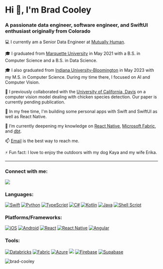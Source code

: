# Hi 👋, I'm Brad Cooley

### A passionate data engineer, software engineer, and SwiftUI enthusiast originally from Colorado

💻 I currently am a Senior Data Engineer at [Mutually Human](https://www.mutuallyhuman.com/).

🎓 I graduated from [Marquette University](https://www.marquette.edu/) in May 2021 with a B.S. in Computer Science and a B.S. in Data Science.

🎓 I also graduated from [Indiana University-Bloomington](https://www.indiana.edu/) in May 2023 with my M.S. in Computer Science. During my time there, I focused on AI and Computer Vision.

📝 I previously collaborated with the [University of California, Davis](https://www.ucdavis.edu/) on a computer vision model dealing with chicken species detection. Our paper is currently pending publication.

🔭 In my free time, I'm building some personal apps with Swift and SwiftUI as well as React Native.

🌱 I’m currently deepening my knowledge on [React Native](https://reactnative.dev/), [Microsoft Fabric](https://fabric.microsoft.com/), and [dbt](https://www.getdbt.com/).

📫 [Email](mailto:brad@cooleyweb.org) is the best way to reach me.

⚡ Fun fact: I love to enjoy the outdoors with my dog Kaya and my wife Erika.

---
### Connect with me:

<p align="left">
<a href="https://www.linkedin.com/in/bradcooley/"><img src="https://img.shields.io/badge/LinkedIn-0077B5?style=for-the-badge&logo=linkedin&logoColor=white" /></a>
</p>

### Languages:

<p align="left">
	<a href="https://swift.org/"><img src="https://img.shields.io/badge/Swift-FA7343?style=for-the-badge&logo=swift&logoColor=white" alt="Swift" /></a>
	<a href="https://www.python.org/"><img src="https://img.shields.io/badge/Python-3776AB?style=for-the-badge&logo=python&logoColor=white" alt="Python" /></a>
	<a href="https://www.typescriptlang.org/"><img src="https://img.shields.io/badge/TypeScript-007ACC?style=for-the-badge&logo=typescript&logoColor=white" alt="TypeScript" /></a>
	<a href="https://docs.microsoft.com/en-us/dotnet/csharp/tour-of-csharp/"><img src="https://img.shields.io/badge/C%23-239120?style=for-the-badge&logo=c-sharp&logoColor=white" alt="C#" /></a>
	<a href="https://kotlinlang.org/"><img src="https://img.shields.io/badge/Kotlin-0095D5?&style=for-the-badge&logo=kotlin&logoColor=white" alt="Kotlin" /></a>
	<a href="https://docs.oracle.com/javase/8/docs/technotes/guides/language/index.html"><img src="https://img.shields.io/badge/Java-ED8B00?style=for-the-badge&logo=java&logoColor=white" alt="Java" /></a>
	<a href="https://www.shellscript.sh/"><img src="https://img.shields.io/badge/Shell_Script-4E9A06?style=for-the-badge&logo=gnu-bash&logoColor=white" alt="Shell Script" /></a>
</p>

### Platforms/Frameworks:

<p align="left">
	<a href="https://developer.apple.com/ios/"><img src="https://img.shields.io/badge/iOS-000000?style=for-the-badge&logo=ios&logoColor=white" alt="iOS" /></a>
	<a href="https://developer.android.com/"><img src="https://img.shields.io/badge/Android-3DDC84?style=for-the-badge&logo=android&logoColor=white" alt="Android" /></a>
	<a href="https://reactjs.org/"><img src="https://img.shields.io/badge/React-20232A?style=for-the-badge&logo=react&logoColor=61DAFB" alt="React" /></a>
	<a href="https://reactnative.dev/"><img src="https://img.shields.io/badge/React_Native-20232A?style=for-the-badge&logo=react&logoColor=%2361DAFB" alt="React Native" /></a>
	<a href="https://angular.io/"><img src="https://img.shields.io/badge/Angular-DD0031?style=for-the-badge&logo=angular&logoColor=white" alt="Angular" /></a>
</p>

### Tools:

<p align="left">
	<a href="https://www.databricks.com/"><img src="https://img.shields.io/badge/Databricks-FF3621?style=for-the-badge&logo=Databricks&logoColor=white" alt="Databricks" /></a>
	<a href="https://fabric.microsoft.com/en-us/"><img src="https://img.shields.io/badge/Microsoft_Fabric-255A64?style=for-the-badge" alt="Fabric" /></a>
	<a href="https://azure.microsoft.com/en-us/"><img src="https://img.shields.io/badge/Microsoft_Azure-0089D6?style=for-the-badge" alt="Azure" /></a>
	<a href="https://aws.amazon.com/"><img src="https://img.shields.io/badge/Amazon_Web_Services-FF9900?style=for-the-badge&logo=amazonwebservices&logoColor=white" /></a>
	<a href="https://firebase.com/"><img src="https://img.shields.io/badge/firebase-ffca28?style=for-the-badge&logo=firebase&logoColor=white" alt="Firebase" /></a>
	<a href="https://supabase.com/"><img src="https://img.shields.io/badge/Supabase-3FCF8E?style=for-the-badge&logo=supabase&logoColor=fff" alt="Supabase" /></a>
</p>

<p align="left"> <img src="https://komarev.com/ghpvc/?username=brad-cooley" alt="brad-cooley" /> </p>
